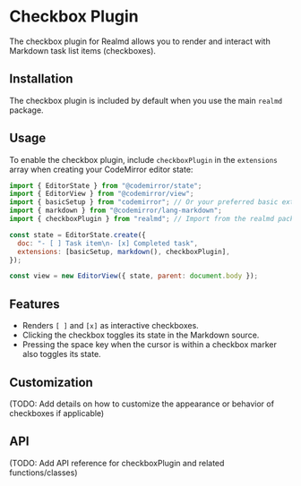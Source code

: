 # Checkbox Plugin

The checkbox plugin for Realmd allows you to render and interact with Markdown task list items (checkboxes).

## Installation

The checkbox plugin is included by default when you use the main `realmd` package.

## Usage

To enable the checkbox plugin, include `checkboxPlugin` in the `extensions` array when creating your CodeMirror editor state:

```javascript
import { EditorState } from "@codemirror/state";
import { EditorView } from "@codemirror/view";
import { basicSetup } from "codemirror"; // Or your preferred basic extensions
import { markdown } from "@codemirror/lang-markdown";
import { checkboxPlugin } from "realmd"; // Import from the realmd package

const state = EditorState.create({
  doc: "- [ ] Task item\n- [x] Completed task",
  extensions: [basicSetup, markdown(), checkboxPlugin],
});

const view = new EditorView({ state, parent: document.body });
```

## Features

- Renders `[ ]` and `[x]` as interactive checkboxes.
- Clicking the checkbox toggles its state in the Markdown source.
- Pressing the space key when the cursor is within a checkbox marker also toggles its state.

## Customization

(TODO: Add details on how to customize the appearance or behavior of checkboxes if applicable)

## API

(TODO: Add API reference for checkboxPlugin and related functions/classes)

